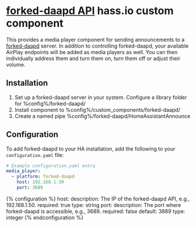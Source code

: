 # [forked-daapd API](https://github.com/ejurgensen/forked-daapd/blob/master/README_JSON_API.md) hass.io custom component 
This provides a media player component for sending announcements to a [forked-daapd](https://github.com/ejurgensen/forked-daapd) server.
In addition to controlling forked-daapd, your available AirPlay endpoints will be added as media players as well. You can then individually address them and turn them on, turn them off or adjust their volume.

## Installation
1) Set up a forked-daapd server in your system. Configure a library folder for %config%/forked-daapd/
2) Install component to %config%/custom_components/forked-daapd/
3) Create a named pipe %config%/forked-daapd/HomeAssistantAnnounce

## Configuration
To add forked-daapd to your HA installation, add the following to your `configuration.yaml` file:

```yaml
# Example configuration.yaml entry
media_player:
  - platform: forked-daapd
    host: 192.168.1.50
    port: 3689
```

{% configuration %}
host:
  description: The IP of the forked-daapd API, e.g., 192.168.1.50.
  required: true
  type: string
port:
  description: The port where forked-daapd is accessible, e.g., 3689.
  required: false
  default: 3689
  type: integer
{% endconfiguration %}
